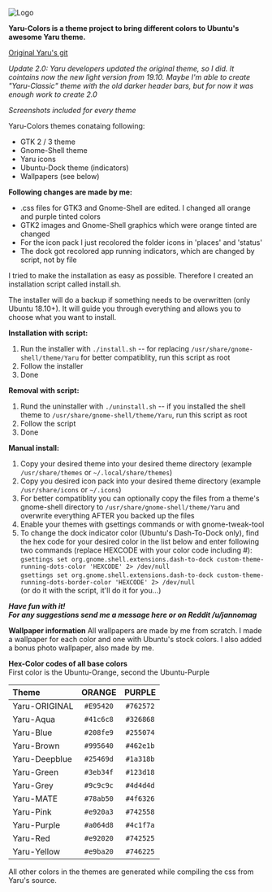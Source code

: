 ![Logo](Yaru-Colors-Logo-Transparent.png)

**Yaru-Colors is a theme project to bring different colors to Ubuntu's awesome Yaru theme.**

[Original Yaru's git](https://github.com/ubuntu/yaru)

*Update 2.0: Yaru developers updated the original theme, so I did. It cointains now the new light version from 19.10.*
*Maybe I'm able to create "Yaru-Classic" theme with the old darker header bars, but for now it was enough work to create 2.0*

*Screenshots included for every theme*

Yaru-Colors themes conataing following:
- GTK 2 / 3 theme
- Gnome-Shell theme
- Yaru icons
- Ubuntu-Dock theme (indicators)
- Wallpapers (see below)

**Following changes are made by me:**
- .css files for GTK3 and Gnome-Shell are edited. I changed all orange and purple tinted colors
- GTK2 images and Gnome-Shell graphics which were orange tinted are changed
- For the icon pack I just recolored the folder icons in 'places' and 'status'
- The dock got recolored app running indicators, which are changed by script, not by file

I tried to make the installation as easy as possible.
Therefore I created an installation script called install.sh. 

The installer will do a backup if something needs to be overwritten (only Ubuntu 18.10+).
It will guide you through everything and allows you to choose what you want to install.

**Installation with script:**
1. Run the installer with `./install.sh`
  -- for replacing `/usr/share/gnome-shell/theme/Yaru` for better compatiblity, run this script as root
2. Follow the installer
3. Done

**Removal with script:**
1. Rund the uninstaller with `./uninstall.sh`
  -- if you installed the shell theme to `/usr/share/gnome-shell/theme/Yaru`, run this script as root
2. Follow the script
3. Done

**Manual install:**
1. Copy your desired theme into your desired theme directory (example `/usr/share/themes` or `~/.local/share/themes`)
2. Copy you desired icon pack into your desired theme directory (example `/usr/share/icons` or `~/.icons`)
3. For better compatiblity you can optionally copy the files from a theme's gnome-shell directory to `/usr/share/gnome-shell/theme/Yaru` and overwrite everything AFTER you backed up the files
4. Enable your themes with gsettings commands or with gnome-tweak-tool
5. To change the dock indicator color (Ubuntu's Dash-To-Dock only), find the hex code for your desired color in the list below and enter following two commands (replace HEXCODE with your color code including #):   
`gsettings set org.gnome.shell.extensions.dash-to-dock custom-theme-running-dots-color 'HEXCODE' 2> /dev/null`   
`gsettings set org.gnome.shell.extensions.dash-to-dock custom-theme-running-dots-border-color 'HEXCODE' 2> /dev/null`   
(or do it with the script, it'll do it for you...)

   
      
      
***Have fun with it!   
For any suggestions send me a message here or on Reddit /u/jannomag***

**Wallpaper information**
All wallpapers are made by me from scratch. 
I made a wallpaper for each color and one with Ubuntu's stock colors.
I also added a bonus photo wallpaper, also made by me.


**Hex-Color codes of all base colors**   
First color is the Ubuntu-Orange, second the Ubuntu-Purple

| Theme | ORANGE | PURPLE |
| :--- | :---: | :---: |
| Yaru-ORIGINAL | `#E95420` | `#762572` |
| Yaru-Aqua | `#41c6c8` | `#326868` |
| Yaru-Blue | `#208fe9` | `#255074` |
| Yaru-Brown | `#995640` | `#462e1b` |
| Yaru-Deepblue | `#25469d` | `#1a318b` |
| Yaru-Green | `#3eb34f` | `#123d18` |
| Yaru-Grey | `#9c9c9c` | `#4d4d4d` |
| Yaru-MATE | `#78ab50` | `#4f6326` |
| Yaru-Pink | `#e920a3` | `#742558` |
| Yaru-Purple | `#a064d8` | `#4c1f7a` |
| Yaru-Red | `#e92020` | `#742525` |
| Yaru-Yellow | `#e9ba20` | `#746225` |



All other colors in the themes are generated while compiling the css from Yaru's source.

